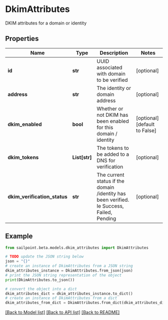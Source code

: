 # DkimAttributes

DKIM attributes for a domain or identity

## Properties

Name | Type | Description | Notes
------------ | ------------- | ------------- | -------------
**id** | **str** | UUID associated with domain to be verified | [optional] 
**address** | **str** | The identity or domain address | [optional] 
**dkim_enabled** | **bool** | Whether or not DKIM has been enabled for this domain / identity | [optional] [default to False]
**dkim_tokens** | **List[str]** | The tokens to be added to a DNS for verification | [optional] 
**dkim_verification_status** | **str** | The current status if the domain /identity has been verified. Ie Success, Failed, Pending | [optional] 

## Example

```python
from sailpoint.beta.models.dkim_attributes import DkimAttributes

# TODO update the JSON string below
json = "{}"
# create an instance of DkimAttributes from a JSON string
dkim_attributes_instance = DkimAttributes.from_json(json)
# print the JSON string representation of the object
print(DkimAttributes.to_json())

# convert the object into a dict
dkim_attributes_dict = dkim_attributes_instance.to_dict()
# create an instance of DkimAttributes from a dict
dkim_attributes_from_dict = DkimAttributes.from_dict(dkim_attributes_dict)
```
[[Back to Model list]](../README.md#documentation-for-models) [[Back to API list]](../README.md#documentation-for-api-endpoints) [[Back to README]](../README.md)


